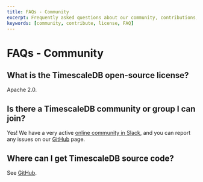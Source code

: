 ```yaml
---
title: FAQs - Community
excerpt: Frequently asked questions about our community, contributions, and licensing
keywords: [community, contribute, license, FAQ]
---
```


# FAQs - Community

## What is the TimescaleDB open-source license?

Apache 2.0.

## Is there a TimescaleDB community or group I can join?

Yes! We have a very active [online community in Slack][join_slack], and
you can report any issues on our [GitHub][] page.

## Where can I get TimescaleDB source code?

See [GitHub][].

[GitHub]: https://github.com/timescale/timescaledb/issues
[contact]: https://www.timescale.com/contact
[join_slack]: https://slack.timescale.com/

